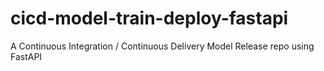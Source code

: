 # cicd-model-train-deploy-fastapi
A Continuous Integration / Continuous Delivery Model Release repo using FastAPI
